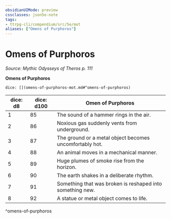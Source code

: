 ```yaml
---
obsidianUIMode: preview
cssclasses: json5e-note
tags:
- ttrpg-cli/compendium/src/5e/mot
aliases: ["Omens of Purphoros"]
---
```

# Omens of Purphoros
*Source: Mythic Odysseys of Theros p. 111* 

**Omens of Purphoros**

`dice: [](omens-of-purphoros-mot.md#^omens-of-purphoros)`

| dice: d8 | dice: d100 | Omen of Purphoros |
|----------|------------|-------------------|
| 1 | 85 | The sound of a hammer rings in the air. |
| 2 | 86 | Noxious gas suddenly vents from underground. |
| 3 | 87 | The ground or a metal object becomes uncomfortably hot. |
| 4 | 88 | An animal moves in a mechanical manner. |
| 5 | 89 | Huge plumes of smoke rise from the horizon. |
| 6 | 90 | The earth shakes in a deliberate rhythm. |
| 7 | 91 | Something that was broken is reshaped into something new. |
| 8 | 92 | A statue or metal object comes to life. |
^omens-of-purphoros